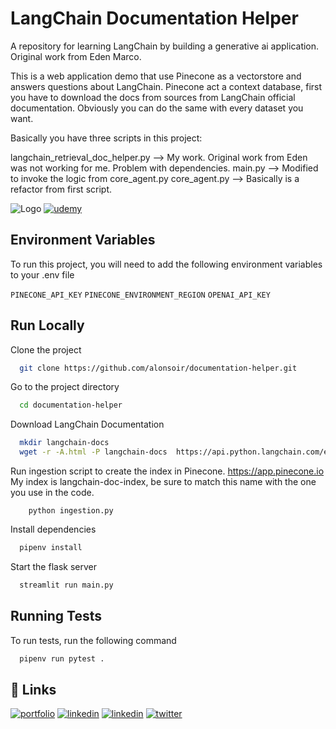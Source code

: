 
# LangChain Documentation Helper

A repository for learning LangChain by building a generative ai application. Original work from Eden Marco.

This is a web application demo that use Pinecone as a vectorstore and answers questions about LangChain.
Pinecone act a context database, first you have to download the docs from sources from LangChain official documentation. 
Obviously you can do the same with every dataset you want.  

Basically you have three scripts in this project:

langchain_retrieval_doc_helper.py --> My work. Original work from Eden was not working for me. Problem with dependencies.
main.py --> Modified to invoke the logic from core_agent.py
core_agent.py --> Basically is a refactor from first script.

![Logo](https://github.com/emarco177/documentation-helper/blob/main/static/banner.gif)
[![udemy](https://img.shields.io/badge/LangChain%20Udemy%20Course-%2412.99-green)](https://www.udemy.com/course/langchain/?couponCode=LANGCHAINCD8C0B4060)

## Environment Variables

To run this project, you will need to add the following environment variables to your .env file

`PINECONE_API_KEY`
`PINECONE_ENVIRONMENT_REGION`
`OPENAI_API_KEY`

## Run Locally

Clone the project

```bash
  git clone https://github.com/alonsoir/documentation-helper.git
```

Go to the project directory

```bash
  cd documentation-helper
```

Download LangChain Documentation
```bash
  mkdir langchain-docs
  wget -r -A.html -P langchain-docs  https://api.python.langchain.com/en/latest
```
Run ingestion script to create the index in Pinecone. https://app.pinecone.io
My index is langchain-doc-index, be sure to match this name with the one you use in the code. 
```
    python ingestion.py
```
Install dependencies

```bash
  pipenv install
```

Start the flask server

```bash
  streamlit run main.py
```

## Running Tests

To run tests, run the following command

```bash
  pipenv run pytest .
```


## 🔗 Links
[![portfolio](https://img.shields.io/badge/my_portfolio-000?style=for-the-badge&logo=ko-fi&logoColor=white)](https://www.udemy.com/course/langchain/?referralCode=D981B8213164A3EA91AC)
[![linkedin](https://img.shields.io/badge/linkedin-0A66C2?style=for-the-badge&logo=linkedin&logoColor=white)](https://www.linkedin.com/in/eden-marco/)
[![linkedin](https://img.shields.io/badge/linkedin-0A66C2?style=for-the-badge&logo=linkedin&logoColor=white)](https://www.linkedin.com/in/alonso-isidoro-roman-8ab57445/)
[![twitter](https://img.shields.io/badge/twitter-1DA1F2?style=for-the-badge&logo=twitter&logoColor=white)](https://www.udemy.com/user/eden-marco/)
